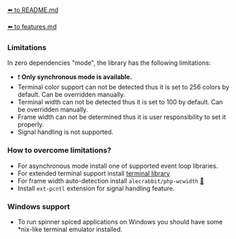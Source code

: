 [⬅️ to README.md](../README.md)

[⬅️ to features.md](features.md)

### Limitations

In zero dependencies "mode", the library has the following limitations:
- ❗ **Only synchronous mode is available.**
- Terminal color support can not be detected thus it is set to 256 colors by default. Can be overridden manually.
- Terminal width can not be detected thus it is set to 100 by default. Can be overridden manually.
- Frame width can not be determined thus it is user responsibility to set it properly.
- Signal handling is not supported.

### How to overcome limitations?

- For asynchronous mode install one of supported event loop libraries.
- For extended terminal support install [terminal library]()
- For frame width auto-detection install `alecrabbit/php-wcwidth` [🔗](https://github.com/alecrabbit/php-wcwidth)
- Install `ext-pcntl` extension for signal handling feature.

### Windows support
- To run spinner spiced applications on Windows you should have some *nix-like terminal emulator installed. 
